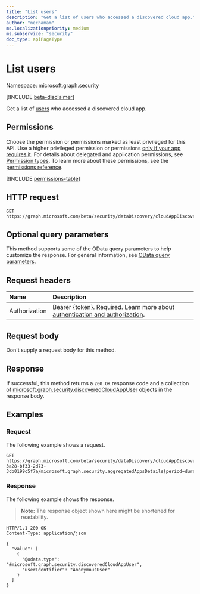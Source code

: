 ```yaml
---
title: "List users"
description: "Get a list of users who accessed a discovered cloud app."
author: "nechamam"
ms.localizationpriority: medium
ms.subservice: "security"
doc_type: apiPageType
---
```


# List users

Namespace: microsoft.graph.security

[!INCLUDE [beta-disclaimer](../../includes/beta-disclaimer.md)]

Get a list of [users](../resources/security-discoveredcloudappuser.md) who accessed a discovered cloud app.

## Permissions

Choose the permission or permissions marked as least privileged for this API. Use a higher privileged permission or permissions [only if your app requires it](/graph/permissions-overview#best-practices-for-using-microsoft-graph-permissions). For details about delegated and application permissions, see [Permission types](/graph/permissions-overview#permission-types). To learn more about these permissions, see the [permissions reference](/graph/permissions-reference).

<!-- {
  "blockType": "permissions",
  "name": "security-discoveredcloudappdetail-list-users-permissions"
}
-->
[!INCLUDE [permissions-table](../includes/permissions/security-discoveredcloudappdetail-list-users-permissions.md)]

## HTTP request

<!-- {
  "blockType": "ignored"
}
-->
``` http
GET https://graph.microsoft.com/beta/security/dataDiscovery/cloudAppDiscovery/uploadedStreams/{streamId}/microsoft.graph.security.aggregatedAppsDetails(period=duration'{duration}')/{appId}/users
```

## Optional query parameters

This method supports some of the OData query parameters to help customize the response. For general information, see [OData query parameters](/graph/query-parameters).

## Request headers

|Name|Description|
|:---|:---|
|Authorization|Bearer {token}. Required. Learn more about [authentication and authorization](/graph/auth/auth-concepts).|

## Request body

Don't supply a request body for this method.

## Response

If successful, this method returns a `200 OK` response code and a collection of [microsoft.graph.security.discoveredCloudAppUser](../resources/security-discoveredcloudappuser.md) objects in the response body.

## Examples

### Request

The following example shows a request.
<!-- {
  "blockType": "request",
  "name": "list_discoveredcloudappuser"
}
-->
``` http
GET https://graph.microsoft.com/beta/security/dataDiscovery/cloudAppDiscovery/uploadedStreams/93b60b3e-3a28-bf33-2d73-3cb0199c5f7a/microsoft.graph.security.aggregatedAppsDetails(period=duration'P90D')/12345/users
```


### Response

The following example shows the response.
>**Note:** The response object shown here might be shortened for readability.
<!-- {
  "blockType": "response",
  "truncated": true,
  "@odata.type": "Collection(microsoft.graph.security.discoveredCloudAppUser)"
}
-->
``` http
HTTP/1.1 200 OK
Content-Type: application/json

{
  "value": [
    {
      "@odata.type": "#microsoft.graph.security.discoveredCloudAppUser",
      "userIdentifier": "AnonymousUser"
    }
  ]
}
```

